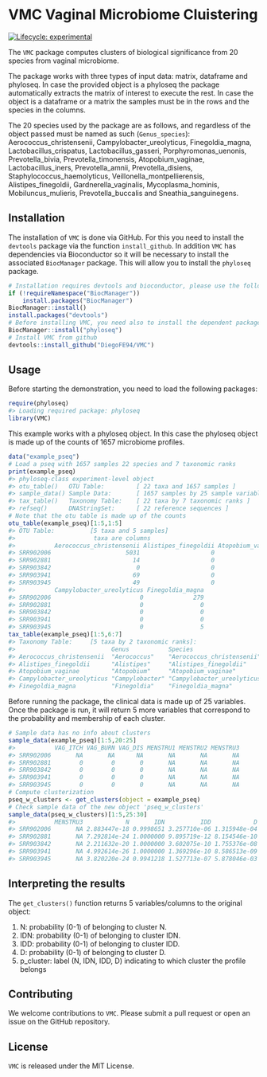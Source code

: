 
<!-- README.md is generated from README.Rmd. Please edit that file -->

# VMC Vaginal Microbiome Cluistering

<!-- badges: start -->

[![Lifecycle:
experimental](https://img.shields.io/badge/lifecycle-experimental-orange.svg)](https://lifecycle.r-lib.org/articles/stages.html#experimental)
<!-- badges: end -->

The `VMC` package computes clusters of biological significance from 20
species from vaginal microbiome.

The package works with three types of input data: matrix, dataframe and
phyloseq. In case the provided object is a phyloseq the package
automatically extracts the matrix of interest to execute the rest. In
case the object is a dataframe or a matrix the samples must be in the
rows and the species in the columns.

The 20 species used by the package are as follows, and regardless of the
object passed must be named as such (`Genus_species`):
Aerococcus_christensenii, Campylobacter_ureolyticus, Finegoldia_magna,
Lactobacillus_crispatus, Lactobacillus_gasseri, Porphyromonas_uenonis,
Prevotella_bivia, Prevotella_timonensis, Atopobium_vaginae,
Lactobacillus_iners, Prevotella_amnii, Prevotella_disiens,
Staphylococcus_haemolyticus, Veillonella_montpellierensis,
Alistipes_finegoldii, Gardnerella_vaginalis, Mycoplasma_hominis,
Mobiluncus_mulieris, Prevotella_buccalis and Sneathia_sanguinegens.

## Installation

The installation of `VMC` is done via GitHub. For this you need to
install the `devtools` package via the function `install_github`. In
addition `VMC` has dependencies via Bioconductor so it will be necessary
to install the associated `BiocManager` package. This will allow you to
install the `phyloseq` package.

``` r
# Installation requires devtools and bioconductor, please use the following commands
if (!requireNamespace("BiocManager"))
    install.packages("BiocManager")
BiocManager::install()
install.packages("devtools")
# Before installing VMC, you need also to install the dependent package `phyloseq`
BiocManager::install("phyloseq")
# Install VMC from github
devtools::install_github("DiegoFE94/VMC")
```

## Usage

Before starting the demonstration, you need to load the following
packages:

``` r
require(phyloseq)
#> Loading required package: phyloseq
library(VMC)
```

This example works with a phyloseq object. In this case the phyloseq
object is made up of the counts of 1657 microbiome profiles.

``` r
data("example_pseq")
# Load a pseq with 1657 samples 22 species and 7 taxonomic ranks
print(example_pseq)
#> phyloseq-class experiment-level object
#> otu_table()   OTU Table:         [ 22 taxa and 1657 samples ]
#> sample_data() Sample Data:       [ 1657 samples by 25 sample variables ]
#> tax_table()   Taxonomy Table:    [ 22 taxa by 7 taxonomic ranks ]
#> refseq()      DNAStringSet:      [ 22 reference sequences ]
# Note that the otu table is made up of the counts
otu_table(example_pseq)[1:5,1:5]
#> OTU Table:          [5 taxa and 5 samples]
#>                      taxa are columns
#>           Aerococcus_christensenii Alistipes_finegoldii Atopobium_vaginae
#> SRR902006                     5031                    0              2144
#> SRR902881                       14                    0                 0
#> SRR903842                        0                    0                 0
#> SRR903941                       69                    0                 0
#> SRR903945                       49                    0                29
#>           Campylobacter_ureolyticus Finegoldia_magna
#> SRR902006                         0              279
#> SRR902881                         0                0
#> SRR903842                         0                0
#> SRR903941                         0                0
#> SRR903945                         0                5
tax_table(example_pseq)[1:5,6:7]
#> Taxonomy Table:     [5 taxa by 2 taxonomic ranks]:
#>                           Genus           Species                    
#> Aerococcus_christensenii  "Aerococcus"    "Aerococcus_christensenii" 
#> Alistipes_finegoldii      "Alistipes"     "Alistipes_finegoldii"     
#> Atopobium_vaginae         "Atopobium"     "Atopobium_vaginae"        
#> Campylobacter_ureolyticus "Campylobacter" "Campylobacter_ureolyticus"
#> Finegoldia_magna          "Finegoldia"    "Finegoldia_magna"
```

Before running the package, the clinical data is made up of 25
variables. Once the package is run, it will return 5 more variables that
correspond to the probability and membership of each cluster.

``` r
# Sample data has no info about clusters
sample_data(example_pseq)[1:5,20:25]
#>           VAG_ITCH VAG_BURN VAG_DIS MENSTRU1 MENSTRU2 MENSTRU3
#> SRR902006       NA       NA      NA       NA       NA       NA
#> SRR902881        0        0       0       NA       NA       NA
#> SRR903842        0        0       0       NA       NA       NA
#> SRR903941        0        0       0       NA       NA       NA
#> SRR903945        0        0       0       NA       NA       NA
# Compute clusterization
pseq_w_clusters <- get_clusters(object = example_pseq)
# Check sample data of the new object 'pseq_w_clusters'
sample_data(pseq_w_clusters)[1:5,25:30]
#>           MENSTRU3            N       IDN          IDD            D p_cluster
#> SRR902006       NA 2.883447e-18 0.9998651 3.257710e-06 1.315948e-04       IDN
#> SRR902881       NA 7.292814e-24 1.0000000 9.895719e-12 8.154546e-10       IDN
#> SRR903842       NA 2.211632e-20 1.0000000 3.602075e-10 1.755376e-08       IDN
#> SRR903941       NA 4.992614e-26 1.0000000 1.369296e-10 8.586513e-09       IDN
#> SRR903945       NA 3.820220e-24 0.9941218 1.527713e-07 5.878046e-03       IDN
```

## Interpreting the results

The `get_clusters()` function returns 5 variables/columns to the
original object:

1.  N: probability (0-1) of belonging to cluster N.
2.  IDN: probability (0-1) of belonging to cluster IDN.
3.  IDD: probability (0-1) of belonging to cluster IDD.
4.  D: probability (0-1) of belonging to cluster D.
5.  p_cluster: label (N, IDN, IDD, D) indicating to which cluster the
    profile belongs

## Contributing

We welcome contributions to `VMC`. Please submit a pull request or open
an issue on the GitHub repository.

## License

`VMC` is released under the MIT License.
